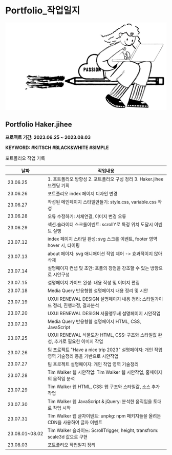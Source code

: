 # Portfolio_작업일지

![backgroundEx](./images/me2.gif)

## Portfolio Haker.jihee

__프로젝트 기간: 2023.06.25 ~ 2023.08.03__

__KEYWORD: #KITSCH #BLACK&WHITE #SIMPLE__

포트폴리오 작업 기록

| 날짜 | 작업내용 |
| --- | --- |
| 23.06.25 | 1. 포트폴리오 방향성  2. 포트폴리오 구성 정리 3. Haker.jihee 브랜딩 기획 |
| 23.06.26 | 포트폴리오 index 페이지 디자인 변경 |
| 23.06.27 | 작성된 메인페이지 스타일만들기:  style.css, variable.css 작성 |
| 23.06.28 | 오류 수정하기: 서체연결, 이미지 변경 오류 |
| 23.06.29 | 섹션.슬라이더 스크롤이벤트: scrollY로 특정 위치 도달시 이벤트 실행 |
| 23.07.12 | index 페이지 스타일 완성: svg 스크롤 이벤트,  footer 영역 hover 시, 타이핑 |
| 23.07.13 | about 페이지: svg 애니매이션 작업 제어 -> 효과적이지 않아 삭제 |
| 23.07.14 | 설명페이지 컨셉 및 초안: 포폴의 장점을 강조할 수 있는 방향으로 시안구성 |
| 23.07.15 | 설명페이지 가이드 완성: 내용 작성 및 이미지 편집 |
| 23.07.18 | Media Query 반응형웹 설명페이지 내용 정리 및 시안 |
| 23.07.19 | UXUI RENEWAL DESIGN 설명페이지 내용 정리: 스타일가이드 정리, 진행과정, 결과분석 |
| 23.07.20 | UXUI RENEWAL DESIGN 서울앵무새 설명페이지 시안작업 |
| 23.07.23 | Media Query 반응형웹 설명페이지 HTML, CSS, JavaScript |
| 23.07.25 | UXUI RENEWAL 식물도감 HTML, CSS: 구조와 스타일값 완성, 추가로 필요한 이미지 작업 |
| 23.07.26 | 팀 프로젝트 "Have a nice trip 2023" 설명페이지: 개인 작업 영역 기술정리 등을 기반으로 시안작업 |
| 23.07.27 | 팀 프로젝트 설명페이지: 개인 작업 영역 기술정리 |
| 23.07.28 | Tim Walker 웹 시안작업: Tim Walker 웹 시안작업, 홈페이지의 움직임 분석 |
| 23.07.29 | Tim Walker 웹 HTML, CSS: 웹 구조와 스타일값, 소스 추가 작업 |
| 23.07.30 | Tim Walker 웹 JavaScript & jQuery: 분석한 움직임을 토대로 작업 시작 |
| 23.07.31 | Tim Walker 웹 글자이벤트: unpkg: npm 패키지들을 올려둔 CDN을 사용하여 글자 이벤트 |
| 23.08.01~08.02 | Tim Walker 슬라이드: ScrollTrigger, height, transfrom: scale3d 값으로 구현 |
| 23.08.03 | 포트폴리오 작업일지 정리 |